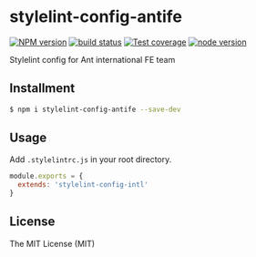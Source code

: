 # stylelint-config-antife

[![NPM version][npm-image]][npm-url]
[![build status][travis-image]][travis-url]
[![Test coverage][coveralls-image]][coveralls-url]
[![node version][node-image]][node-url]

[npm-image]: http://img.shields.io/npm/v/stylelint-config-antife.svg?style=flat-square
[npm-url]: http://npmjs.org/package/stylelint-config-antife
[travis-image]: https://img.shields.io/travis/ant-ife/stylelint-config-antife.svg?style=flat-square
[travis-url]: https://travis-ci.org/ant-ife/stylelint-config-antife
[coveralls-image]: https://img.shields.io/coveralls/ant-ife/stylelint-config-antife.svg?style=flat-square
[coveralls-url]: https://coveralls.io/r/ant-ife/stylelint-config-antife?branch=master
[node-image]: https://img.shields.io/badge/node.js-%3E=8-green.svg?style=flat-square
[node-url]: http://nodejs.org/download/

Stylelint config for Ant international FE team

## Installment

```bash
$ npm i stylelint-config-antife --save-dev
```

## Usage

Add `.stylelintrc.js` in your root directory.

```javascript
module.exports = {
  extends: 'stylelint-config-intl'
}
```

## License

The MIT License (MIT)
